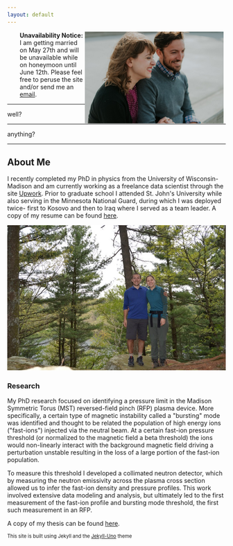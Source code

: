 ```yaml
---
layout: default
---
```


<ul style="list-style-type:none; text-align:left; margin:5px">
  <li style="display: block;">
    <img src="/images/engagement.jpg" alt="Engagement_photo" style="width:320px;" align="right">
  </li>
  <li style="display:block; text-align:left;">
    <strong>Unavailability Notice:</strong></br>
    I am getting married on May 27th and will be unavailable while on honeymoon until June 12th.
    Please feel free to peruse the site and/or send me an
    <a href="mailto:william.capecchi@gmail.com" target="blank">email</a>.
  </li>
</ul>

---
well?
***
anything?
___

## About Me

I recently completed my PhD in physics from the University of Wisconsin-Madison and am currently working as a freelance data scientist through the site [Upwork](www.Upwork.com). Prior to graduate school I attended St. John's University while also serving in the Minnesota National Guard, during which I was deployed twice- first to Kosovo and then to Iraq where I served as a team leader.
A copy of my resume can be found [here](/about/Capecchi_Resume.pdf).

![image](/images/about_me.jpg)

### Research

My PhD research focused on identifying a pressure limit in the Madison Symmetric Torus (MST) reversed-field pinch (RFP) plasma device. More specifically, a certain type of magnetic instability called a "bursting" mode was identified and thought to be related the population of high energy ions ("fast-ions") injected via the neutral beam. At a certain fast-ion pressure threshold (or normalized to the magnetic field a beta threshold) the ions would non-linearly interact with the background magnetic field driving a perturbation unstable resulting in the loss of a large portion of the fast-ion population.

To measure this threshold I developed a collimated neutron detector, which by measuring the neutron emissivity across the plasma cross section allowed us to infer the fast-ion density and pressure profiles. This work involved extensive data modeling and analysis, but ultimately led to the first measurement of the fast-ion profile and bursting mode threshold, the first such measurement in an RFP.

A copy of my thesis can be found [here](/about/Capecchi_thesis.pdf).


<p style="font-size:0.8em"> This site is built using Jekyll and the <a href="http://jekyllthemes.org/themes/jekyll-uno/">Jekyll-Uno</a> theme</p>
